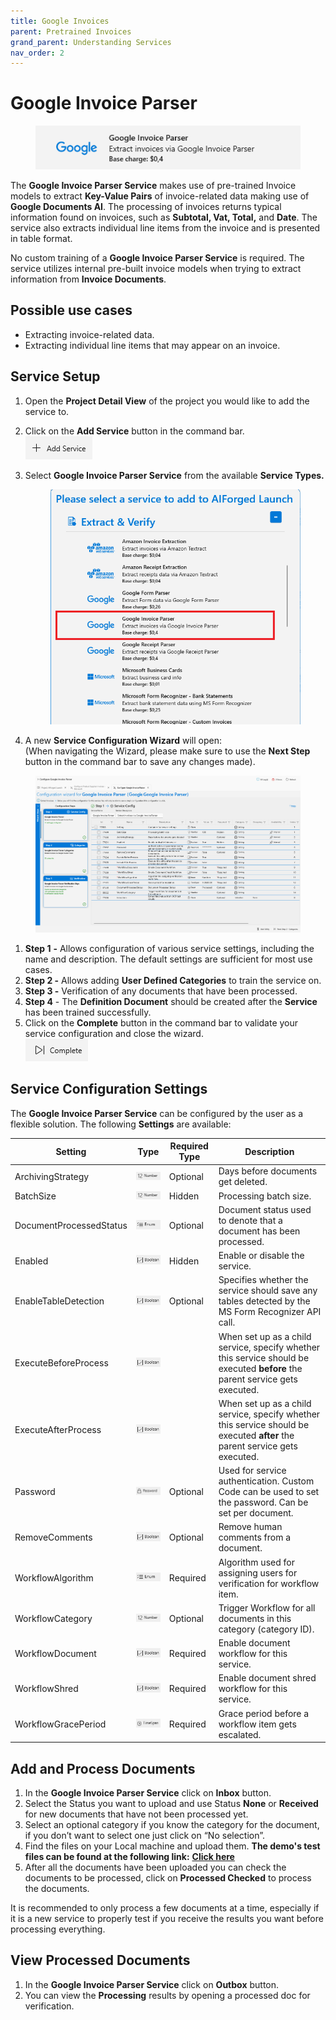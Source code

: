 ```yaml
---
title: Google Invoices
parent: Pretrained Invoices
grand_parent: Understanding Services
nav_order: 2
---
```


# Google Invoice Parser

<figure><img src="../../.gitbook/assets/image (49) (4).png" alt=""><figcaption></figcaption></figure>

The ​**Google Invoice Parser Service** makes use of pre-trained Invoice models to extract **Key-Value Pairs** of invoice-related data making use of **Google Documents AI**. The processing of invoices returns typical information found on invoices, such as **Subtotal, Vat, Total,** and **Date**. The service also extracts individual line items from the invoice and is presented in table format.

No custom training of a **Google Invoice Parser Service** is required. The service utilizes internal pre-built invoice models when trying to extract information from **Invoice Documents**.

## Possible use cases <a href="#possible-use-cases" id="possible-use-cases"></a>

* Extracting invoice-related data.
* Extracting individual line items that may appear on an invoice.

## Service Setup

1. Open the **Project Detail View** of the project you would like to add the service to.
2. Click on the **Add Service** button in the command bar.\
   ![](<../../.gitbook/assets/image (82) (1).png>)
3.  Select **Google Invoice Parser Service** from the available **Service Types.**

    <figure><img src="../../.gitbook/assets/image (13) (3).png" alt=""><figcaption></figcaption></figure>
4. A new **Service Configuration Wizard** will open:\
   (When navigating the Wizard, please make sure to use the **Next Step** button in the command bar to save any changes made).

<figure><img src="../../.gitbook/assets/image (2) (3).png" alt=""><figcaption></figcaption></figure>

1. **Step 1** **-** Allows configuration of various service settings, including the name and description. The default settings are sufficient for most use cases.
2. **Step 2 -** Allows adding **User Defined Categories** to train the service on.
3. **Step 3 -** Verification of any documents that have been processed.
4. **Step 4** - The **Definition Document** should be created after the **Service** has been trained successfully.
5. Click on the **Complete** button in the command bar to validate your service configuration and close the wizard.\
   ![](<../../.gitbook/assets/image (84) (1).png>)

## Service Configuration Settings

The **Google Invoice Parser Service** can be configured by the user as a flexible solution. The following **Settings** are available:

| Setting                 | Type                                                           | Required Type | Description                                                                                                                  |
| ----------------------- | -------------------------------------------------------------- | ------------- | ---------------------------------------------------------------------------------------------------------------------------- |
| ArchivingStrategy       | ![](<../../.gitbook/assets/image (5) (3) (1).png>)             | Optional      | Days before documents get deleted.                                                                                           |
| BatchSize               | ![](<../../.gitbook/assets/image (14) (6).png>)                | Hidden        | Processing batch size.                                                                                                       |
| DocumentProcessedStatus | ![](<../../.gitbook/assets/image (6) (4).png>)                 | Optional      | Document status used to denote that a document has been processed.                                                           |
| Enabled                 | ![](<../../.gitbook/assets/image (15) (5) (1).png>)            | Hidden        | Enable or disable the service.                                                                                               |
| EnableTableDetection    | ![](<../../.gitbook/assets/image (15) (1).png>)                | Optional      | Specifies whether the service should save any tables detected by the MS Form Recognizer API call.                            |
| ExecuteBeforeProcess    | ![](<../../.gitbook/assets/image (15) (5).png>)                |               | When set up as a child service, specify whether this service should be executed **before** the parent service gets executed. |
| ExecuteAfterProcess     | ![](<../../.gitbook/assets/image (1) (1) (3) (1) (2).png>)     |               | When set up as a child service, specify whether this service should be executed **after** the parent service gets executed.  |
| Password                | ![](<../../.gitbook/assets/image (3) (5) (1).png>)             | Optional      | Used for service authentication. Custom Code can be used to set the password. Can be set per document.                       |
| RemoveComments          | ![](<../../.gitbook/assets/image (1) (1) (3) (1) (2) (1).png>) | Optional      | Remove human comments from a document.                                                                                       |
| WorkflowAlgorithm       | ![](<../../.gitbook/assets/image (2) (7).png>)                 | Required      | Algorithm used for assigning users for verification for workflow item.                                                       |
| WorkflowCategory        | ![](<../../.gitbook/assets/image (14) (6).png>)                | Optional      | Trigger Workflow for all documents in this category (category ID).                                                           |
| WorkflowDocument        | ![](<../../.gitbook/assets/image (1) (1) (3) (1) (2) (4).png>) | Required      | Enable document workflow for this service.                                                                                   |
| WorkflowShred           | ![](<../../.gitbook/assets/image (1) (1) (3) (1) (2) (6).png>) | Required      | Enable document shred workflow for this service.                                                                             |
| WorkflowGracePeriod     | ![](<../../.gitbook/assets/image (13) (6).png>)                | Required      | Grace period before a workflow item gets escalated.                                                                          |

## Add and Process Documents <a href="#add-and-process-documents" id="add-and-process-documents"></a>

1. In the **Google Invoice Parser Service** click on **Inbox** button.
2. Select the Status you want to upload and use Status **None** or **Received** for new documents that have not been processed yet.
3. Select an optional category if you know the category for the document, if you don’t want to select one just click on “No selection”.
4. Find the files on your Local machine and upload them. **The demo's test files can be found at the following link:** [**Click here**](https://docs.aiforged.com/DemoDocuments/ABBYY%20Classification%20%20Testing.zip)​
5. After all the documents have been uploaded you can check the documents to be processed, click on **Processed Checked** to process the documents.

It is recommended to only process a few documents at a time, especially if it is a new service to properly test if you receive the results you want before processing everything.

## View Processed Documents <a href="#view-processed-documents" id="view-processed-documents"></a>

1. In the **Google Invoice Parser Service** click on **Outbox** button.
2. You can view the **Processing** results by opening a processed doc for verification.
